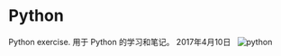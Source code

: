 # Python
Python exercise.
用于 Python 的学习和笔记。
2017年4月10日
 
![python][1]

[1]:https://github.com/AutuanLiu/Python/blob/master/img/timg.jpg
